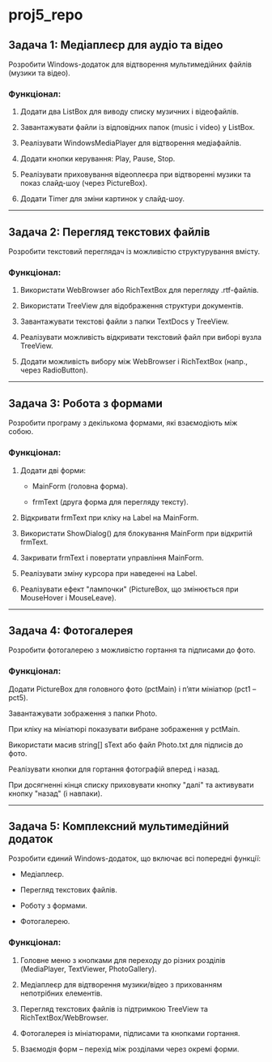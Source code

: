 # proj5_repo

## Задача 1: Медіаплеєр для аудіо та відео

Розробити Windows-додаток для відтворення мультимедійних файлів (музики та відео).

### Функціонал:

1. Додати два ListBox для виводу списку музичних і відеофайлів.

2. Завантажувати файли із відповідних папок (music і video) у ListBox.

3. Реалізувати WindowsMediaPlayer для відтворення медіафайлів.

4. Додати кнопки керування: Play, Pause, Stop.

5. Реалізувати приховування відеоплеєра при відтворенні музики та показ слайд-шоу (через PictureBox).

6. Додати Timer для зміни картинок у слайд-шоу.

---

## Задача 2: Перегляд текстових файлів

Розробити текстовий переглядач із можливістю структурування вмісту.

### Функціонал:

1. Використати WebBrowser або RichTextBox для перегляду .rtf-файлів.

2. Використати TreeView для відображення структури документів.

3. Завантажувати текстові файли з папки TextDocs у TreeView.

4. Реалізувати можливість відкривати текстовий файл при виборі вузла TreeView.

5. Додати можливість вибору між WebBrowser і RichTextBox (напр., через RadioButton).

---

## Задача 3: Робота з формами

Розробити програму з декількома формами, які взаємодіють між собою.

### Функціонал:

1. Додати дві форми:

    - MainForm (головна форма).

    - frmText (друга форма для перегляду тексту).

2. Відкривати frmText при кліку на Label на MainForm.

3. Використати ShowDialog() для блокування MainForm при відкритій frmText.

4. Закривати frmText і повертати управління MainForm.

5. Реалізувати зміну курсора при наведенні на Label.

6. Реалізувати ефект "лампочки" (PictureBox, що змінюється при MouseHover і MouseLeave).

---

## Задача 4: Фотогалерея

Розробити фотогалерею з можливістю гортання та підписами до фото.

### Функціонал:

Додати PictureBox для головного фото (pctMain) і п’яти мініатюр (pct1 – pct5).

Завантажувати зображення з папки Photo.

При кліку на мініатюрі показувати вибране зображення у pctMain.

Використати масив string[] sText або файл Photo.txt для підписів до фото.

Реалізувати кнопки для гортання фотографій вперед і назад.

При досягненні кінця списку приховувати кнопку "далі" та активувати кнопку "назад" (і навпаки).

---

## Задача 5: Комплексний мультимедійний додаток

Розробити єдиний Windows-додаток, що включає всі попередні функції:

- Медіаплеєр.

- Перегляд текстових файлів.

- Роботу з формами.

- Фотогалерею.

### Функціонал:

1. Головне меню з кнопками для переходу до різних розділів (MediaPlayer, TextViewer, PhotoGallery).

2. Медіаплеєр для відтворення музики/відео з прихованням непотрібних елементів.

3. Перегляд текстових файлів із підтримкою TreeView та RichTextBox/WebBrowser.

4. Фотогалерея із мініатюрами, підписами та кнопками гортання.

5. Взаємодія форм – перехід між розділами через окремі форми.
